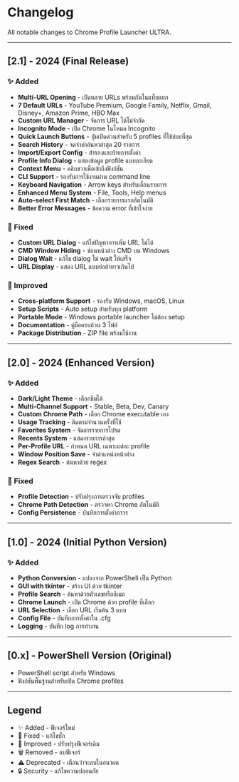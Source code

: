 # Changelog

All notable changes to Chrome Profile Launcher ULTRA.

---

## [2.1] - 2024 (Final Release)

### ✨ Added
- **Multi-URL Opening** - เปิดหลาย URLs พร้อมกันในแท็บแยก
- **7 Default URLs** - YouTube Premium, Google Family, Netflix, Gmail, Disney+, Amazon Prime, HBO Max
- **Custom URL Manager** - จัดการ URL ได้ไม่จำกัด
- **Incognito Mode** - เปิด Chrome ในโหมด Incognito
- **Quick Launch Buttons** - ปุ่มเปิดด่วนสำหรับ 5 profiles ที่ใช้บ่อยที่สุด
- **Search History** - จดจำคำค้นหาล่าสุด 20 รายการ
- **Import/Export Config** - สำรองและย้ายการตั้งค่า
- **Profile Info Dialog** - แสดงข้อมูล profile แบบละเอียด
- **Context Menu** - คลิกขวาเพื่อเข้าถึงฟังก์ชัน
- **CLI Support** - รองรับการใช้งานผ่าน command line
- **Keyboard Navigation** - Arrow keys สำหรับเลื่อนรายการ
- **Enhanced Menu System** - File, Tools, Help menus
- **Auto-select First Match** - เลือกรายการแรกอัตโนมัติ
- **Better Error Messages** - ข้อความ error ที่เข้าใจง่าย

### 🔧 Fixed
- **Custom URL Dialog** - แก้ไขปัญหาการเพิ่ม URL ไม่ได้
- **CMD Window Hiding** - ซ่อนหน้าต่าง CMD บน Windows
- **Dialog Wait** - แก้ไข dialog ไม่ wait ให้เสร็จ
- **URL Display** - แสดง URL แบบย่อถ้ายาวเกินไป

### 🚀 Improved
- **Cross-platform Support** - รองรับ Windows, macOS, Linux
- **Setup Scripts** - Auto setup สำหรับทุก platform
- **Portable Mode** - Windows portable launcher ไม่ต้อง setup
- **Documentation** - คู่มือครบถ้วน 3 ไฟล์
- **Package Distribution** - ZIP file พร้อมใช้งาน

---

## [2.0] - 2024 (Enhanced Version)

### ✨ Added
- **Dark/Light Theme** - เลือกธีมได้
- **Multi-Channel Support** - Stable, Beta, Dev, Canary
- **Custom Chrome Path** - เลือก Chrome executable เอง
- **Usage Tracking** - ติดตามจำนวนครั้งที่ใช้
- **Favorites System** - จัดการรายการโปรด
- **Recents System** - แสดงรายการล่าสุด
- **Per-Profile URL** - กำหนด URL เฉพาะแต่ละ profile
- **Window Position Save** - จำตำแหน่งหน้าต่าง
- **Regex Search** - ค้นหาด้วย regex

### 🔧 Fixed
- **Profile Detection** - ปรับปรุงการตรวจจับ profiles
- **Chrome Path Detection** - ตรวจหา Chrome อัตโนมัติ
- **Config Persistence** - บันทึกการตั้งค่าถาวร

---

## [1.0] - 2024 (Initial Python Version)

### ✨ Added
- **Python Conversion** - แปลงจาก PowerShell เป็น Python
- **GUI with tkinter** - สร้าง UI ด้วย tkinter
- **Profile Search** - ค้นหาด้วยตัวเลขหรืออีเมล
- **Chrome Launch** - เปิด Chrome ด้วย profile ที่เลือก
- **URL Selection** - เลือก URL เริ่มต้น 3 แบบ
- **Config File** - บันทึกการตั้งค่าใน .cfg
- **Logging** - บันทึก log การทำงาน

---

## [0.x] - PowerShell Version (Original)

- PowerShell script สำหรับ Windows
- ฟังก์ชันพื้นฐานสำหรับเปิด Chrome profiles

---

## Legend

- ✨ Added - ฟีเจอร์ใหม่
- 🔧 Fixed - แก้ไขบั๊ก
- 🚀 Improved - ปรับปรุงฟีเจอร์เดิม
- 🗑️ Removed - ลบฟีเจอร์
- ⚠️ Deprecated - เตือนว่าจะลบในอนาคต
- 🔒 Security - แก้ไขความปลอดภัย

